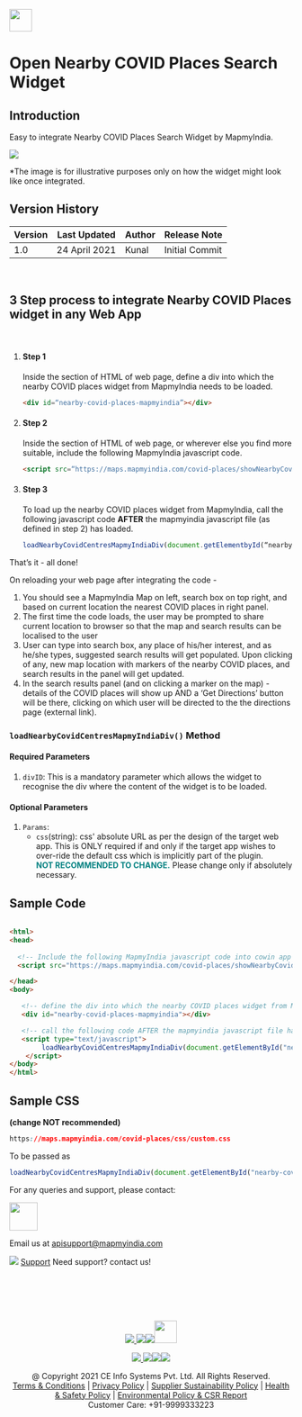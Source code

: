[<img src="https://www.mapmyindia.com/api/img/mapmyindia-api.png" height="40"/> </p>](https://www.mapmyindia.com/api)

# Open Nearby COVID Places Search Widget

## Introduction
Easy to integrate Nearby COVID Places Search Widget by MapmyIndia.

![](https://mmi-api-team.s3.ap-south-1.amazonaws.com/API-Team/covid-place-widget1.gif)

*The image is for illustrative purposes only on how the widget might look like once integrated.

## Version History
| Version | Last Updated | Author | Release Note |
| --- | --- | --- | --- |
| 1.0 | 24 April 2021 | Kunal | Initial Commit |
<br>

## 3 Step process to integrate Nearby COVID Places widget in any Web App

<br>

1. #### Step 1
    Inside the <body> section of HTML of web page, define a div into which the nearby COVID places widget from MapmyIndia needs to be loaded.
    ```html
    <div id=“nearby-covid-places-mapmyindia”></div>
    ```

2. #### Step 2
    Inside the <head> section of HTML of web page, or wherever else you find more suitable, include the following MapmyIndia javascript code.
    ```html
    <script src=“https://maps.mapmyindia.com/covid-places/showNearbyCovidPlacesOnMap.js”></script>
    ```
3. #### Step 3 
    To load up the nearby COVID places widget from MapmyIndia, call the following javascript code **AFTER** the mapmyindia javascript file (as defined in step 2) has loaded.
    ```js
    loadNearbyCovidCentresMapmyIndiaDiv(document.getElementbyId(“nearby-covid-places-mapmyindia”));
    ```
That’s it - all done! 

On reloading your web page after integrating the code - 
1) You should see a MapmyIndia Map on left, search box on top right, and based on current location the nearest COVID places in right panel.
2) The first time the code loads, the user may be prompted to share current location to browser so that the map and search results can be localised to the user
3) User can type into search box, any place of his/her interest, and as he/she types, suggested search results will get populated. Upon clicking of any, new map location with markers of the nearby COVID places, and search results in the panel will get updated.
4) In the search results panel (and on clicking a marker on the map) - details of the COVID places will show up AND a ‘Get Directions’ button will be there, clicking on which user will be directed to the the directions page (external link).

### `loadNearbyCovidCentresMapmyIndiaDiv()` Method

#### Required Parameters
1. `divID`: This is a mandatory parameter which allows the widget to recognise the div where the content of the widget is to be loaded. 

#### Optional Parameters
1. `Params`: 
    - `css`(string): css' absolute URL as per the design of the target web app. This is ONLY required if and only if the target app wishes to over-ride the default css which is implicitly part of the plugin.<br>
    <strong><span style="color:teal;">NOT RECOMMENDED TO CHANGE.</span></strong> Please change only if absolutely necessary.

## Sample Code
```html

<html>
<head>
  
  <!-- Include the following MapmyIndia javascript code into cowin app webpage -->
  <script src="https://maps.mapmyindia.com/covid-places/showNearbyCovidPlacesOnMap.js"></script>

</head>
<body>

   <!-- define the div into which the nearby COVID places widget from MapmyIndia needs to be loaded --> 
   <div id="nearby-covid-places-mapmyindia"></div>

   <!-- call the following code AFTER the mapmyindia javascript file has loaded -->    
   <script type="text/javascript">
        loadNearbyCovidCentresMapmyIndiaDiv(document.getElementById("nearby-covid-places-mapmyindia"));
    </script>
</body>                                                                                                                          
</html>
```

## Sample CSS 
<strong>(change NOT recommended)</strong>
```css 
https://maps.mapmyindia.com/covid-places/css/custom.css
```

To be passed as
```js
loadNearbyCovidCentresMapmyIndiaDiv(document.getElementById("nearby-covid-places-mapmyindia"),{css:"https://maps.mapmyindia.com/covid-places/css/custom.css"});
```

For any queries and support, please contact: 

[<img src="https://www.mapmyindia.com/images/logo.png" height="50"/> </p>](https://www.mapmyindia.com/api)
Email us at [apisupport@mapmyindia.com](mailto:apisupport@mapmyindia.com)


![](https://www.mapmyindia.com/api/img/icons/support.png)
[Support](https://www.mapmyindia.com/api/index.php#f_cont)
Need support? contact us!

<br></br>
<br></br>

[<p align="center"> <img src="https://www.mapmyindia.com/api/img/icons/stack-overflow.png"/> ](https://stackoverflow.com/questions/tagged/mapmyindia-api)[![](https://www.mapmyindia.com/api/img/icons/blog.png)](http://www.mapmyindia.com/blog/)[![](https://www.mapmyindia.com/api/img/icons/gethub.png)](https://github.com/MapmyIndia)[<img src="https://mmi-api-team.s3.ap-south-1.amazonaws.com/API-Team/npm-logo.one-third%5B1%5D.png" height="40"/> </p>](https://www.npmjs.com/org/mapmyindia) 



[<p align="center"> <img src="https://www.mapmyindia.com/june-newsletter/icon4.png"/> ](https://www.facebook.com/MapmyIndia)[![](https://www.mapmyindia.com/june-newsletter/icon2.png)](https://twitter.com/MapmyIndia)[![](https://www.mapmyindia.com/newsletter/2017/aug/llinkedin.png)](https://www.linkedin.com/company/mapmyindia)[![](https://www.mapmyindia.com/june-newsletter/icon3.png)](https://www.youtube.com/user/MapmyIndia/)




<div align="center">@ Copyright 2021 CE Info Systems Pvt. Ltd. All Rights Reserved.</div>

<div align="center"> <a href="https://www.mapmyindia.com/api/terms-&-conditions">Terms & Conditions</a> | <a href="https://www.mapmyindia.com/about/privacy-policy">Privacy Policy</a> | <a href="https://www.mapmyindia.com/pdf/mapmyIndia-sustainability-policy-healt-labour-rules-supplir-sustainability.pdf">Supplier Sustainability Policy</a> | <a href="https://www.mapmyindia.com/pdf/Health-Safety-Management.pdf">Health & Safety Policy</a> | <a href="https://www.mapmyindia.com/pdf/Environment-Sustainability-Policy-CSR-Report.pdf">Environmental Policy & CSR Report</a>

<div align="center">Customer Care: +91-9999333223</div>
